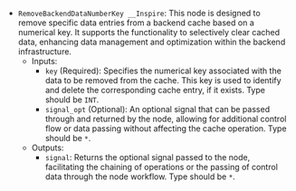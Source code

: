 - `RemoveBackendDataNumberKey __Inspire`: This node is designed to remove specific data entries from a backend cache based on a numerical key. It supports the functionality to selectively clear cached data, enhancing data management and optimization within the backend infrastructure.
    - Inputs:
        - `key` (Required): Specifies the numerical key associated with the data to be removed from the cache. This key is used to identify and delete the corresponding cache entry, if it exists. Type should be `INT`.
        - `signal_opt` (Optional): An optional signal that can be passed through and returned by the node, allowing for additional control flow or data passing without affecting the cache operation. Type should be `*`.
    - Outputs:
        - `signal`: Returns the optional signal passed to the node, facilitating the chaining of operations or the passing of control data through the node workflow. Type should be `*`.
